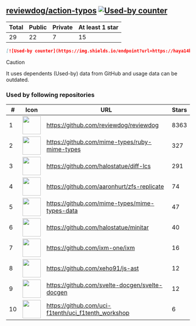 





## [reviewdog/action-typos](https://github.com/reviewdog/action-typos) [![Used-by counter](https://img.shields.io/endpoint?url=https://haya14busa.github.io/github-used-by/data/reviewdog/action-typos/shieldsio.json)](https://github.com/haya14busa/github-used-by/tree/main/repo/reviewdog/action-typos)

| Total | Public | Private | At least 1 star
| ----- | ------ | ------- | ---------------
| 29 | 22 | 7 | 15 |

```md
[![Used-by counter](https://img.shields.io/endpoint?url=https://haya14busa.github.io/github-used-by/data/reviewdog/action-typos/shieldsio.json)](https://github.com/haya14busa/github-used-by/tree/main/repo/reviewdog/action-typos)
```

> [!CAUTION]
> It uses dependents (Used-by) data from GitHub and usage data can be outdated.

### Used by following repositories

| # | Icon | URL | Stars |
| -- | -- | -- | -- | 
|1|<img src="https://github.com/reviewdog.png" width=50 height=50>|https://github.com/reviewdog/reviewdog|8363|
|2|<img src="https://github.com/mime-types.png" width=50 height=50>|https://github.com/mime-types/ruby-mime-types|327|
|3|<img src="https://github.com/halostatue.png" width=50 height=50>|https://github.com/halostatue/diff-lcs|291|
|4|<img src="https://github.com/aaronhurt.png" width=50 height=50>|https://github.com/aaronhurt/zfs-replicate|74|
|5|<img src="https://github.com/mime-types.png" width=50 height=50>|https://github.com/mime-types/mime-types-data|47|
|6|<img src="https://github.com/halostatue.png" width=50 height=50>|https://github.com/halostatue/minitar|40|
|7|<img src="https://github.com/ixm-one.png" width=50 height=50>|https://github.com/ixm-one/ixm|16|
|8|<img src="https://github.com/xeho91.png" width=50 height=50>|https://github.com/xeho91/js-ast|12|
|9|<img src="https://github.com/svelte-docgen.png" width=50 height=50>|https://github.com/svelte-docgen/svelte-docgen|12|
|10|<img src="https://github.com/uci-f1tenth.png" width=50 height=50>|https://github.com/uci-f1tenth/uci_f1tenth_workshop|6|
